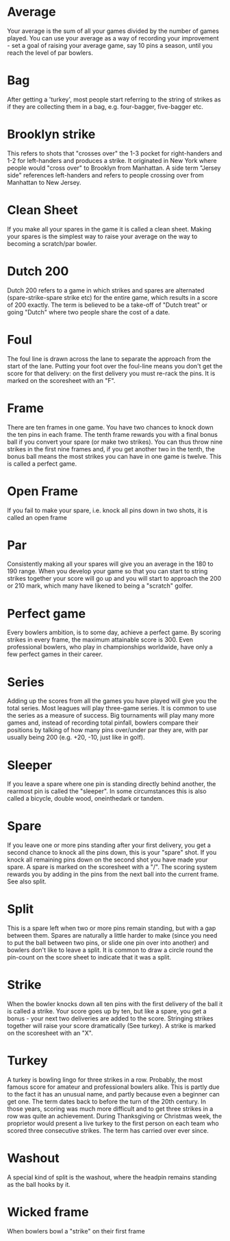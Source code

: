 # Average 
Your average is the sum of all your games divided by the number of games played. You can use your average as a way of recording your improvement - set a goal of raising your average game, say 10 pins a season, until you reach the level of par bowlers.

# Bag 
After getting a 'turkey', most people start referring to the string of strikes as if they are collecting them in a bag, e.g. four-bagger, five-bagger etc.

# Brooklyn strike
This refers to shots that "crosses over" the 1-3 pocket for right-handers and 1-2 for left-handers and produces a strike. It originated in New York where people would "cross over" to Brooklyn from Manhattan. A side term "Jersey side" references left-handers and refers to people crossing over from Manhattan to New Jersey.

# Clean Sheet
If you make all your spares in the game it is called a clean sheet. Making your spares is the simplest way to raise your average on the way to becoming a scratch/par bowler.

# Dutch 200
Dutch 200 refers to a game in which strikes and spares are alternated (spare-strike-spare strike etc) for the entire game, which results in a score of 200 exactly. The term is believed to be a take-off of "Dutch treat" or going "Dutch" where two people share the cost of a date.

# Foul 
The foul line is drawn across the lane to separate the approach from the start of the lane. Putting your foot over the foul-line means you don't get the score for that delivery: on the first delivery you must re-rack the pins. It is marked on the scoresheet with an "F".

# Frame 
There are ten frames in one game. You have two chances to knock down the ten pins in each frame. The tenth frame rewards you with a final bonus ball if you convert your spare (or make two strikes). You can thus throw nine strikes in the first nine frames and, if you get another two in the tenth, the bonus ball means the most strikes you can have in one game is twelve. This is called a perfect game.

# Open Frame
If you fail to make your spare, i.e. knock all pins down in two shots, it is called an open frame

# Par 
Consistently making all your spares will give you an average in the 180 to 190 range. When you develop your game so that you can start to string strikes together your score will go up and you will start to approach the 200 or 210 mark, which many have likened to being a "scratch" golfer.

# Perfect game
Every bowlers ambition, is to some day, achieve a perfect game. By scoring strikes in every frame, the maximum attainable score is 300. Even professional bowlers, who play in championships worldwide, have only a few perfect games in their career.

# Series 
Adding up the scores from all the games you have played will give you the total series. Most leagues will play three-game series. It is common to use the series as a measure of success. Big tournaments will play many more games and, instead of recording total pinfall, bowlers compare their positions by talking of how many pins over/under par they are, with par usually being 200 (e.g. +20, -10, just like in golf).

# Sleeper 
If you leave a spare where one pin is standing directly behind another, the rearmost pin is called the "sleeper". In some circumstances this is also called a bicycle, double wood, one­in­the­dark or tandem.

# Spare 
If you leave one or more pins standing after your first delivery, you get a second chance to knock all the pins down, this is your "spare" shot. If you knock all remaining pins down on the second shot you have made your spare. A spare is marked on the scoresheet with a "/". The scoring system rewards you by adding in the pins from the next ball into the current frame. See also split.

# Split 
This is a spare left when two or more pins remain standing, but with a gap between them. Spares are naturally a little harder to make (since you need to put the ball between two pins, or slide one pin over into another) and bowlers don't like to leave a split. It is common to draw a circle round the pin-count on the score sheet to indicate that it was a split.

# Strike
When the bowler knocks down all ten pins with the first delivery of the ball it is called a strike. Your score goes up by ten, but like a spare, you get a bonus - your next two deliveries are added to the score. Stringing strikes together will raise your score dramatically (See turkey). A strike is marked on the scoresheet with an "X".

# Turkey
A turkey is bowling lingo for three strikes in a row. Probably, the most famous score for amateur and professional bowlers alike. This is partly due to the fact it has an unusual name, and partly because even a beginner can get one. The term dates back to before the turn of the 20th century. In those years, scoring was much more difficult and to get three strikes in a row was quite an achievement. During Thanksgiving or Christmas week, the proprietor would present a live turkey to the first person on each team who scored three consecutive strikes. The term has carried over ever since.

# Washout
A special kind of split is the washout, where the headpin remains standing as the ball hooks by it.

# Wicked frame
When bowlers bowl a "strike" on their first frame

